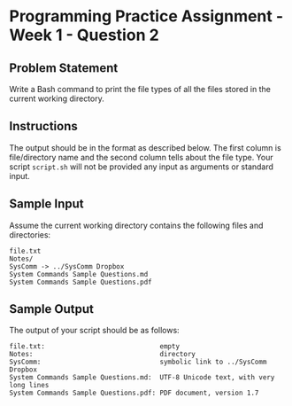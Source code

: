 # Programming Practice Assignment - Week 1 - Question 2

## Problem Statement

Write a Bash command to print the file types of all the files stored in the current working directory.

## Instructions

The output should be in the format as described below.
The first column is file/directory name and the second column tells about the file type.
Your script `script.sh` will not be provided any input as arguments or standard input.

## Sample Input

Assume the current working directory contains the following files and directories:

```
file.txt
Notes/
SysComm -> ../SysComm Dropbox
System Commands Sample Questions.md
System Commands Sample Questions.pdf
```

## Sample Output

The output of your script should be as follows:

```
file.txt:                             empty
Notes:                                directory
SysComm:                              symbolic link to ../SysComm Dropbox
System Commands Sample Questions.md:  UTF-8 Unicode text, with very long lines
System Commands Sample Questions.pdf: PDF document, version 1.7
```
